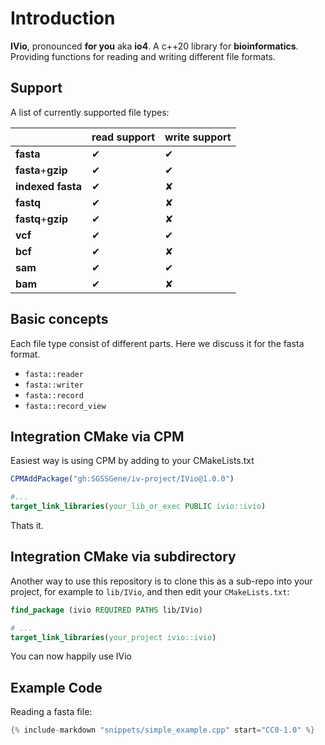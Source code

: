<!--
    SPDX-FileCopyrightText: 2006-2023, Knut Reinert & Freie Universität Berlin
    SPDX-FileCopyrightText: 2016-2023, Knut Reinert & MPI für molekulare Genetik
    SPDX-License-Identifier: CC-BY-4.0
-->

# Introduction

**IVio**, pronounced **for you** aka **io4**.
A c++20 library for **bioinformatics**. Providing functions for reading and writing different file formats.

## Support

A list of currently supported file types:

|                   | read support | write support |
|-------------------|--------------|---------------|
| **fasta**         |  ✔           | ✔             |
| **fasta**+**gzip**|  ✔           | ✔             |
| **indexed fasta** |  ✔           | ✘             |
| **fastq**         |  ✔           | ✘             |
| **fastq**+**gzip**|  ✔           | ✘             |
| **vcf**           |  ✔           | ✔             |
| **bcf**           |  ✔           | ✘             |
| **sam**           |  ✔           | ✔             |
| **bam**           |  ✔           | ✘             |


## Basic concepts

Each file type consist of different parts. Here we discuss it for the fasta format.

 - `fasta::reader`
 - `fasta::writer`
 - `fasta::record`
 - `fasta::record_view`

## Integration CMake via CPM
Easiest way is using CPM by adding to your CMakeLists.txt

```cmake
CPMAddPackage("gh:SGSSGene/iv-project/IVio@1.0.0")

#...
target_link_libraries(your_lib_or_exec PUBLIC ivio::ivio)
```

Thats it.


## Integration CMake via subdirectory
Another way to use this repository is to clone this as a sub-repo into your project, for example to
`lib/IVio`, and then edit your `CMakeLists.txt`:

```cmake
find_package (ivio REQUIRED PATHS lib/IVio)

# ...
target_link_libraries(your_project ivio::ivio)
```

You can now happily use IVio


## Example Code
Reading a fasta file:
```c++
{% include-markdown "snippets/simple_example.cpp" start="CC0-1.0" %}
```
